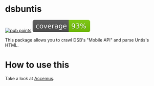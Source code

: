 # dsbuntis

[![pub points](https://badges.bar/dsbuntis/pub%20points)](https://pub.dev/packages/dsbuntis/score)
![coverage](coverage_badge.svg)

This package allows you to crawl DSB's "Mobile API" and parse Untis's HTML. 

# How to use this

Take a look at
[Accemus](https://github.com/Ampless/Accemus/blob/master/bin/accemus.dart).
